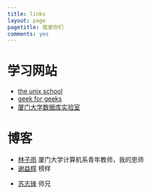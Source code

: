 ```yaml
---
title: links
layout: page
pagetitle: 我爱你们
comments: yes
---
```


# 学习网站

- [the unix school][1]
- [geek for geeks][2]
- [厦门大学数据库实验室][3]


# 博客

- [林子雨][6] 厦门大学计算机系青年教师，我的恩师
- [谢益辉][4] 榜样
<!--- [陈文强][5] 朋友-->
- [苏志锋][7] 师兄


[1]: http://www.theunixschool.com/
[2]: http://geeksforgeeks.org/
[3]: http://dblab.xmu.edu.cn
[4]: http://yihui.name
[5]: http://irwenqiang.com
[6]: http://www.cs.xmu.edu.cn/database/linziyu/index.html
[7]: http://www.rocsky.name/
